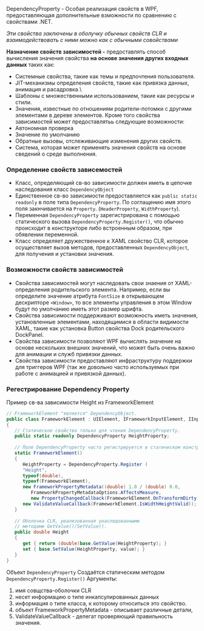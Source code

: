 DependencyProperty - Особая реализация свойств в WPF, предоставляющая дополнительные взможности по сравнению с свойствами .NET.

*Эти свойства заключены в оболучку обычных свойств CLR и взаимодействовать с ними можно как с обычными совойствами*

**Назначение свойств зависимостей -** предоставлять способ вычисления значения свойства **на основе значения других входных данных** таких как:
- Системные свойства, такие как темы и предпочтения пользователя.
- JIT-механизмы определения свойств, такие как привязка данных, анимация и расадровка.\
- Шаблоны с множественными использованием, такие как ресурсы и стили.
- Значения, известные по отношениям родители-потомки с другими элементами в дереве элементов.
Кроме того свойства зависимостей может предоставлятьь следующие возможности:
- Автономная проверка
- Значение по умолчанию
- Обратные вызовы, отслеживающие изменения других свойств.
- Система, которая может применять значения свойств на основе сведений о среде выполнения.


### Определение свойств зависемостей
- Класс, определяющий св-во зависимости должен иметь в цепочке наследования класс `DependencyObject` 
- Единственное св-во зависимости предоставляется как `public static readonly` в поле типа `DependencyProperty`. По соглащению имя этого поля закнчивается на `Property`. (`HeaderProperty`, `WidthProperty`).
- Переменная `DependencyProperty` зарегистрирована с помощью статического вызова `DependencyProperty.Register()`, что обычно происходит в конструкторе либо встроенным образом, при обявлении переменной.
- Класс определяет дружественное к XAML свойство CLR, которое осуществляет вызов методов, предоставленных `DependencyObject`, для получения и установки значения.

### Возможности свойств зависимостей
- Свойства зависимостей могут наследовать свои знаения от XAML-определения родительского элемента. Например, если вы определите значение атрибута `FontSize` в открывающем дескрипторе `<Window>`, то все элементы управления в этом Window будут по умолчанию иметь этот размер шрифта.
- Свойства зависимости поддерживают возможность иметь значения, установленные элементами, находящимися в области видимости XAML, такие как установка Button свойства Dock родительского DockPanel.
- Свойства зависимости позволяют WPF вычислять значение на основе нескольких внешних значений, что может быть очень важно для анимации и служб привязки данных.
- Свойства зависимости предоставляют инфраструктуру поддержки для триггеров WPF (так же довольно часто используемых при работе с анимацией и привязкой данных).


### Регестрирование Dependency Property
Пример св-ва зависимости Height из FrameworkElement

```cs
// FrameworkElement "является" DependencyObject.
public class FrameworkElement : UIElement, IFrameworkInputElement, IInputElement, ISupportInitialize, IHaveResources, IQueryAmbient
{
   // Статическое свойство только для чтения DependencyProperty.
   public static readonly DependencyProperty HeightProperty;
   
   // Поле DependencyProperty часто регистрируется в статическом конструкторе класса.
   static FrameworkElement()
   {
      HeightProperty = DependencyProperty.Register (
      "Height",
      typeof(double),
      typeof(FrameworkElement),
      new FrameworkPropertyMetadata((double) 1.0 / (double) 0.0,
         FrameworkPropertyMetadataOptions.AffectsMeasure,
         new PropertyChangedCallback(FrameworkElement.OnTransformDirty)),
      new ValidateValueCallback(FrameworkElement.IsWidthHeightValid));
   }
   
   // Оболочка CLR, реализованная унаследованными
   // методами GetValue()/SetValue().
   public double Height
   {
      get { return (double)base.GetValue(HeightProperty); }
      set { base.SetValue(HeightProperty, value); }
   }
}
```

Объект `DependencyProperty` Создаётся статическим методом `DependencyProperty.Register()`
Аргументы:
1. имя совщства-оболочки CLR
2.  несет информацию о типе инкапсулированных данных
3. информация о типе класса, к которому относиться это свойство.
4. объект FrameworkPropertyMetadata - описывает различные детали, 
5. ValidateValueCallback - делегат проверяющий правильность значения.
